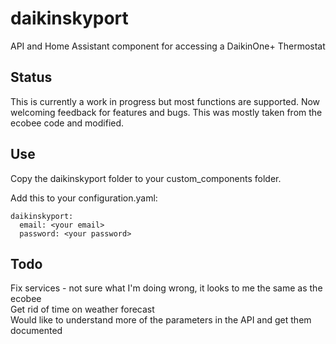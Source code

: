 # daikinskyport
API and Home Assistant component for accessing a DaikinOne+ Thermostat

## Status
This is currently a work in progress but most functions are supported.  Now welcoming feedback for features and bugs. This was mostly taken from the ecobee code and modified.

## Use
Copy the daikinskyport folder to your custom_components folder.

Add this to your configuration.yaml:
```
daikinskyport:
  email: <your email>
  password: <your password>
```

## Todo
Fix services - not sure what I'm doing wrong, it looks to me the same as the ecobee  
Get rid of time on weather forecast  
Would like to understand more of the parameters in the API and get them documented  
